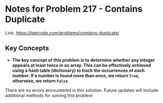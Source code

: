 # Notes for Problem 217 - Contains Duplicate

Link: https://leetcode.com/problems/contains-duplicate/

## Key Concepts
- **The key concept of this problem is to determine whether any integer appears at least twice in an array. This can be effectively achieved using a hash table (dictionary) to track the occurrences of each number. If a number is found more than once, we return `True`; otherwise, we return `False`.**

There are no errors encountered in this solution. Future updates will include additional methods for solving this problem

